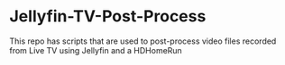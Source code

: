 # Jellyfin-TV-Post-Process

This repo has scripts that are used to post-process video files recorded from Live TV using Jellyfin and a HDHomeRun


